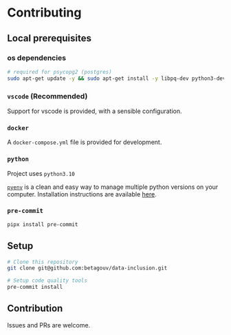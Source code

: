 # Contributing

## Local prerequisites

### os dependencies

```bash
# required for psycopg2 (postgres)
sudo apt-get update -y && sudo apt-get install -y libpq-dev python3-dev
```

### `vscode` (Recommended)

Support for vscode is provided, with a sensible configuration.

### `docker`

A `docker-compose.yml` file is provided for development.

### `python`

Project uses `python3.10`

[`pyenv`](https://github.com/pyenv/pyenv) is a clean and easy way to manage multiple python versions on your computer. Installation instructions are available [here](https://github.com/pyenv/pyenv-installer).

### `pre-commit`

```bash
pipx install pre-commit
```

## Setup

```bash
# Clone this repository
git clone git@github.com:betagouv/data-inclusion.git

# Setup code quality tools
pre-commit install
```

## Contribution

Issues and PRs are welcome.
